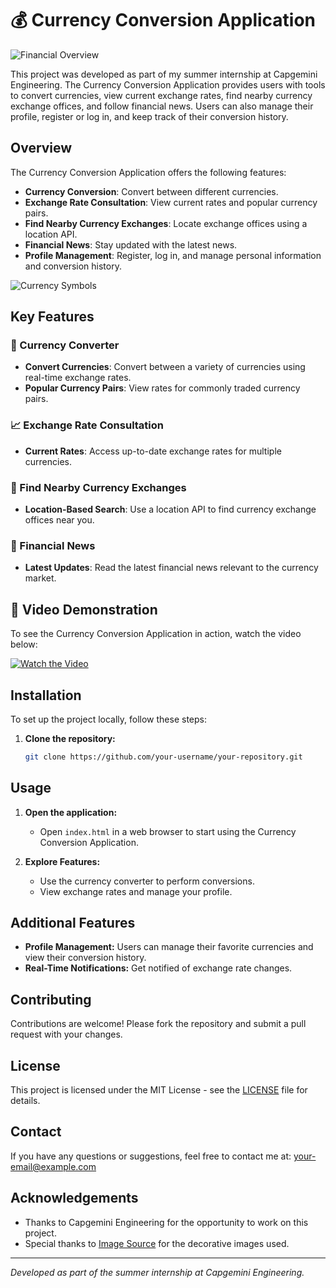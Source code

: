 # 💰 Currency Conversion Application

![Financial Overview](images/financial-logo.jpg)

This project was developed as part of my summer internship at Capgemini Engineering. The Currency Conversion Application provides users with tools to convert currencies, view current exchange rates, find nearby currency exchange offices, and follow financial news. Users can also manage their profile, register or log in, and keep track of their conversion history.

## Overview

The Currency Conversion Application offers the following features:
- **Currency Conversion**: Convert between different currencies.
- **Exchange Rate Consultation**: View current rates and popular currency pairs.
- **Find Nearby Currency Exchanges**: Locate exchange offices using a location API.
- **Financial News**: Stay updated with the latest news.
- **Profile Management**: Register, log in, and manage personal information and conversion history.

![Currency Symbols](images/currency-symbols.jpg)

## Key Features

### 💱 Currency Converter

- **Convert Currencies**: Convert between a variety of currencies using real-time exchange rates.
- **Popular Currency Pairs**: View rates for commonly traded currency pairs.

### 📈 Exchange Rate Consultation

- **Current Rates**: Access up-to-date exchange rates for multiple currencies.

### 🏦 Find Nearby Currency Exchanges

- **Location-Based Search**: Use a location API to find currency exchange offices near you.

### 📰 Financial News

- **Latest Updates**: Read the latest financial news relevant to the currency market.

## 🎥 Video Demonstration

To see the Currency Conversion Application in action, watch the video below:

[![Watch the Video](https://img.youtube.com/vi/1MKDihVGYzI/0.jpg)](https://www.youtube.com/watch?v=1MKDihVGYzI)

## Installation

To set up the project locally, follow these steps:

1. **Clone the repository:**
   ```bash
   git clone https://github.com/your-username/your-repository.git
## Usage

1. **Open the application:**
   - Open `index.html` in a web browser to start using the Currency Conversion Application.

2. **Explore Features:**
   - Use the currency converter to perform conversions.
   - View exchange rates and manage your profile.

## Additional Features

- **Profile Management:** Users can manage their favorite currencies and view their conversion history.
- **Real-Time Notifications:** Get notified of exchange rate changes.

## Contributing

Contributions are welcome! Please fork the repository and submit a pull request with your changes.

## License

This project is licensed under the MIT License - see the [LICENSE](LICENSE) file for details.

## Contact

If you have any questions or suggestions, feel free to contact me at: [your-email@example.com](mailto:your-email@example.com)

## Acknowledgements

- Thanks to Capgemini Engineering for the opportunity to work on this project.
- Special thanks to [Image Source](https://example.com) for the decorative images used.

---

*Developed as part of the summer internship at Capgemini Engineering.*
